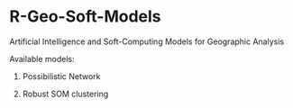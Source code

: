 # R-Geo-Soft-Models
Artificial Intelligence and Soft-Computing Models for Geographic Analysis

Available models:

1. Possibilistic Network

2. Robust SOM clustering
